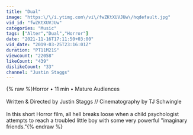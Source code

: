 ```yaml
---
title: "Dual"
image: "https:\/\/i.ytimg.com\/vi\/fwZKtXUVJUw\/hqdefault.jpg"
vid_id: "fwZKtXUVJUw"
categories: "Music"
tags: ["Alter","Dual","Horror"]
date: "2021-11-16T17:11:50+03:00"
vid_date: "2019-03-25T23:16:01Z"
duration: "PT11M21S"
viewcount: "22058"
likeCount: "439"
dislikeCount: "33"
channel: "Justin Staggs"
---
```

{% raw %}Horror • 11 min • Mature Audiences<br /><br />Written &amp; Directed by Justin Staggs // Cinematography by TJ Schwingle<br /><br />In this short Horror film, all hell breaks loose when a child psychologist attempts to reach a troubled little boy with some very powerful &quot;imaginary friends.&quot;{% endraw %}
